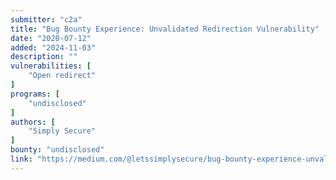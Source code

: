 ```yaml
---
submitter: "c2a"
title: "Bug Bounty Experience: Unvalidated Redirection Vulnerability"
date: "2020-07-12"
added: "2024-11-03"
description: ""
vulnerabilities: [
    "Open redirect"
]
programs: [
    "undisclosed"
]
authors: [
    "Simply Secure"
]
bounty: "undisclosed"
link: "https://medium.com/@letssimplysecure/bug-bounty-experience-unvalidated-redirection-vulnerability-eed40d91da27"
---
```




